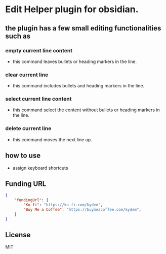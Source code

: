 # Edit Helper plugin for obsidian.

## the plugin has a few small editing functionalities such as
### empty current line content
- this command leaves bullets or heading markers in the line.
### clear current line
- this command includes bullets and heading markers in the line.
### select current line content
- this command select the content without bullets or heading markers in the line.
### delete current line 
- this command moves the next line up.
## how to use
- assign keyboard shortcuts
## Funding URL

```json
{
    "fundingUrl": {
        "Ko-fi": "https://ko-fi.com/kydem",      
        "Buy Me a Coffee": "https://buymeacoffee.com/kydem",
    }
}
```

## License

MIT

